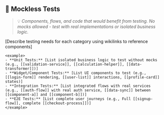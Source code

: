 ## 🧪 Mockless Tests
> 💡 *Components, flows, and code that would benefit from testing. No mocks allowed - test with real implementations or isolated business logic.*

[Describe testing needs for each category using wikilinks to reference components]

```
<example>
- **Unit Tests:** [List isolated business logic to test without mocks (e.g., [[validation-service]], [[calculation-helper]], [[data-transformer]])]
- **Widget/Component Tests:** [List UI components to test (e.g., [[login-form]] rendering, [[user-list]] interactions, [[profile-card]] states)]
- **Integration Tests:** [List integrated flows with real services (e.g., [[auth-flow]] with real auth service, [[data-sync]] between [[component-a]] and [[component-b]])]
- **E2E Tests:** [List complete user journeys (e.g., Full [[signup-flow]], complete [[checkout-process]])]
</example>
```
